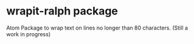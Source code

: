 # wrapit-ralph package

Atom Package to wrap text on lines no longer than 80 characters.
(Still a work in progress)
